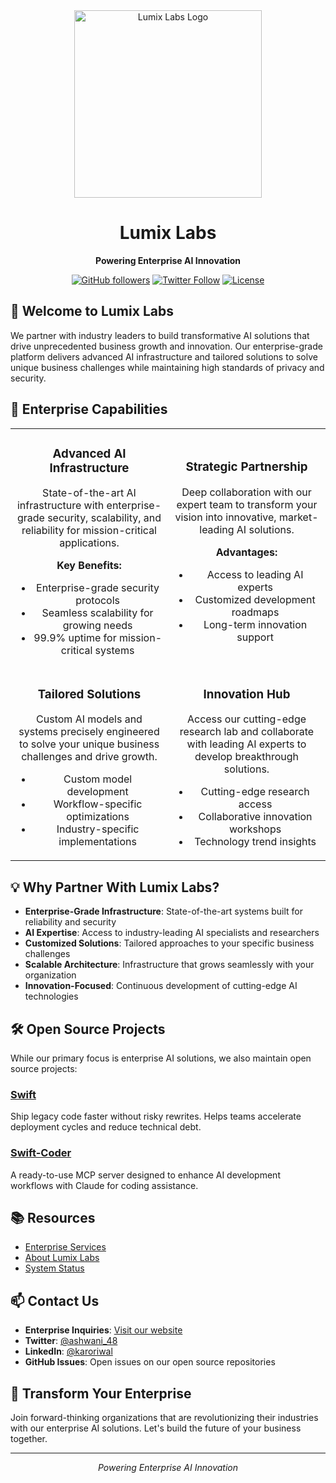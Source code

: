 <div align="center">
  <img src="https://avatars.githubusercontent.com/u/193688786" alt="Lumix Labs Logo" width="300"/>
  <h1>Lumix Labs</h1>
  <p><strong>Powering Enterprise AI Innovation</strong></p>
  
  [![GitHub followers](https://img.shields.io/github/followers/lumix-labs?style=social)](https://github.com/lumix-labs)
  [![Twitter Follow](https://img.shields.io/twitter/follow/ashwani_48?style=social)](https://twitter.com/ashwani_48)
  [![License](https://img.shields.io/badge/License-Apache%202.0-blue.svg)](https://opensource.org/licenses/Apache-2.0)
</div>

## 👋 Welcome to Lumix Labs

We partner with industry leaders to build transformative AI solutions that drive unprecedented business growth and innovation. Our enterprise-grade platform delivers advanced AI infrastructure and tailored solutions to solve unique business challenges while maintaining high standards of privacy and security.

## 🚀 Enterprise Capabilities

<table>
  <tr>
    <td align="center" width="50%">
      <h3>Advanced AI Infrastructure</h3>
      <p>State-of-the-art AI infrastructure with enterprise-grade security, scalability, and reliability for mission-critical applications.</p>
      <p><strong>Key Benefits:</strong></p>
      <ul>
        <li>Enterprise-grade security protocols</li>
        <li>Seamless scalability for growing needs</li>
        <li>99.9% uptime for mission-critical systems</li>
      </ul>
    </td>
    <td align="center" width="50%">
      <h3>Strategic Partnership</h3>
      <p>Deep collaboration with our expert team to transform your vision into innovative, market-leading AI solutions.</p>
      <p><strong>Advantages:</strong></p>
      <ul>
        <li>Access to leading AI experts</li>
        <li>Customized development roadmaps</li>
        <li>Long-term innovation support</li>
      </ul>
    </td>
  </tr>
  <tr>
    <td align="center" width="50%">
      <h3>Tailored Solutions</h3>
      <p>Custom AI models and systems precisely engineered to solve your unique business challenges and drive growth.</p>
      <ul>
        <li>Custom model development</li>
        <li>Workflow-specific optimizations</li>
        <li>Industry-specific implementations</li>
      </ul>
    </td>
    <td align="center" width="50%">
      <h3>Innovation Hub</h3>
      <p>Access our cutting-edge research lab and collaborate with leading AI experts to develop breakthrough solutions.</p>
      <ul>
        <li>Cutting-edge research access</li>
        <li>Collaborative innovation workshops</li>
        <li>Technology trend insights</li>
      </ul>
    </td>
  </tr>
</table>

## 💡 Why Partner With Lumix Labs?

- **Enterprise-Grade Infrastructure**: State-of-the-art systems built for reliability and security
- **AI Expertise**: Access to industry-leading AI specialists and researchers
- **Customized Solutions**: Tailored approaches to your specific business challenges
- **Scalable Architecture**: Infrastructure that grows seamlessly with your organization
- **Innovation-Focused**: Continuous development of cutting-edge AI technologies

## 🛠️ Open Source Projects

While our primary focus is enterprise AI solutions, we also maintain open source projects:

### [Swift](https://github.com/lumix-labs/swift)
Ship legacy code faster without risky rewrites. Helps teams accelerate deployment cycles and reduce technical debt.

### [Swift-Coder](https://github.com/lumix-labs/swift-coder)
A ready-to-use MCP server designed to enhance AI development workflows with Claude for coding assistance.

## 📚 Resources

- [Enterprise Services](https://lumix-labs.com)
- [About Lumix Labs](https://lumix-labs.com/about)
- [System Status](https://lumix-labs.com/status)

## 📫 Contact Us

- **Enterprise Inquiries**: [Visit our website](https://lumix-labs.com)
- **Twitter**: [@ashwani_48](https://twitter.com/ashwani_48)
- **LinkedIn**: [@karoriwal](https://www.linkedin.com/in/karoriwal/)
- **GitHub Issues**: Open issues on our open source repositories

## 🤝 Transform Your Enterprise

Join forward-thinking organizations that are revolutionizing their industries with our enterprise AI solutions. Let's build the future of your business together.

---

<div align="center">
  <p><em>Powering Enterprise AI Innovation</em></p>
</div>
